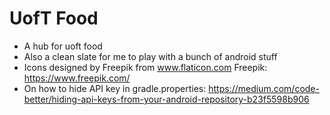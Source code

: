 # UofT Food
* A hub for uoft food
* Also a clean slate for me to play with a bunch of android stuff
* Icons designed by Freepik from www.flaticon.com
Freepik: https://www.freepik.com/
* On how to hide API key in gradle.properties: https://medium.com/code-better/hiding-api-keys-from-your-android-repository-b23f5598b906
